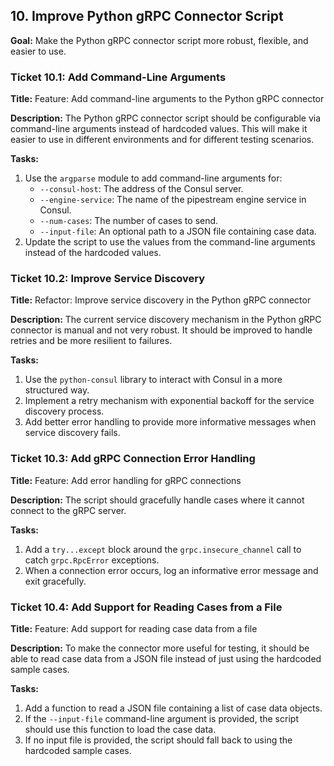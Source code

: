 ## 10. Improve Python gRPC Connector Script

**Goal:** Make the Python gRPC connector script more robust, flexible, and easier to use.

### Ticket 10.1: Add Command-Line Arguments

**Title:** Feature: Add command-line arguments to the Python gRPC connector

**Description:**
The Python gRPC connector script should be configurable via command-line arguments instead of hardcoded values. This will make it easier to use in different environments and for different testing scenarios.

**Tasks:**
1.  Use the `argparse` module to add command-line arguments for:
    *   `--consul-host`: The address of the Consul server.
    *   `--engine-service`: The name of the pipestream engine service in Consul.
    *   `--num-cases`: The number of cases to send.
    *   `--input-file`: An optional path to a JSON file containing case data.
2.  Update the script to use the values from the command-line arguments instead of the hardcoded values.

### Ticket 10.2: Improve Service Discovery

**Title:** Refactor: Improve service discovery in the Python gRPC connector

**Description:**
The current service discovery mechanism in the Python gRPC connector is manual and not very robust. It should be improved to handle retries and be more resilient to failures.

**Tasks:**
1.  Use the `python-consul` library to interact with Consul in a more structured way.
2.  Implement a retry mechanism with exponential backoff for the service discovery process.
3.  Add better error handling to provide more informative messages when service discovery fails.

### Ticket 10.3: Add gRPC Connection Error Handling

**Title:** Feature: Add error handling for gRPC connections

**Description:**
The script should gracefully handle cases where it cannot connect to the gRPC server.

**Tasks:**
1.  Add a `try...except` block around the `grpc.insecure_channel` call to catch `grpc.RpcError` exceptions.
2.  When a connection error occurs, log an informative error message and exit gracefully.

### Ticket 10.4: Add Support for Reading Cases from a File

**Title:** Feature: Add support for reading case data from a file

**Description:**
To make the connector more useful for testing, it should be able to read case data from a JSON file instead of just using the hardcoded sample cases.

**Tasks:**
1.  Add a function to read a JSON file containing a list of case data objects.
2.  If the `--input-file` command-line argument is provided, the script should use this function to load the case data.
3.  If no input file is provided, the script should fall back to using the hardcoded sample cases.
